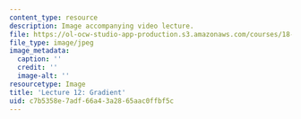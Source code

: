 ```yaml
---
content_type: resource
description: Image accompanying video lecture.
file: https://ol-ocw-studio-app-production.s3.amazonaws.com/courses/18-02-multivariable-calculus-fall-2007/c7b5358e7adf66a43a2865aac0ffbf5c_12.jpg
file_type: image/jpeg
image_metadata:
  caption: ''
  credit: ''
  image-alt: ''
resourcetype: Image
title: 'Lecture 12: Gradient'
uid: c7b5358e-7adf-66a4-3a28-65aac0ffbf5c
---
```

